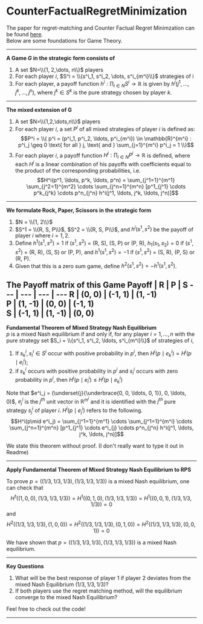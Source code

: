 # CounterFactualRegretMinimization

The paper for regret-matching and Counter Factual Regret Minimzation can be found <a href="http://modelai.gettysburg.edu/2013/cfr/cfr.pdf">here</a>.
<br>
Below are some foundations for Game Theory.

-----

**A Game $G$ in the strategic form consists of**
1. A set $N=\\{1, 2,\dots, n\\}$ players
2. For each player $i$, $S^i = \\{s^i_1, s^i_2, \dots, s^i_{m^i}\\}$ strategies of i
3. For each player, a payoff function $h^i: \prod_{i \in N} S^i \rightarrow \mathbb{R}$ is given by $h^i(j^1, \ldots, j^k, \ldots, j^n)$, where $j^k \in S^k$ is the pure strategy chosen by player $k$.
-----
**The <b>mixed extension</b> of G**
1. A set $N=\\{1,2,\dots,n\\}$ players
2. For each player $i$, a set $P^i$ of all mixed strategies of player $i$ is defined as: $$P^i = \\{ p^i = (p^i_1, p^i_2, \ldots, p^i_{m^i}) \in \mathbb{R}^{m^i} : p^i_j \geq 0 \text{ for all } j, \text{ and } \sum_{j=1}^{m^i} p^i_j = 1 \\}$$
3. For each player $i$, a payoff function $H^i: \prod_{i \in N} P^i \rightarrow \mathbb{R}$ is defined, where each $H^i$ is a linear combination of his payoffs with coefficients equal to the product of the corresponding probabilities, i.e. $$H^i(p^1, \ldots, p^k, \ldots, p^n) = \sum_{j^1=1}^{m^1} \sum_{j^2=1}^{m^2} \cdots \sum_{j^n=1}^{m^n} [p^1_{j^1} \cdots p^k_{j^k} \cdots p^n_{j^n} h^i(j^1, \ldots, j^k, \ldots, j^n)]$$
-----
**We formulate Rock, Paper, Scissors in the strategic form**
1. $N = \\{1, 2\\}$
2. $S^1 = \\{R, S, P\\}$, $S^2 = \\{R, S, P\\}$, and $h^i(s^1, s^2)$ be the payoff of player $i$ where $i = 1, 2$.
3.  Define $h^1(s^1, s^2) = 1$ if $(s^1, s^2)$ = (R, S), (S, P) or (P, R), $h_1(s_1, s_2) = 0$ if $(s^1, s^2)$ = (R, R), (S, S) or (P, P), and $h^1(s^1, s^2) = -1$ if $(s^1, s^2)$ = (S, R), (P, S) or (R, P).
4.  Given that this is a zero sum game, define $h^2(s^1,s^2) = -h^1(s^1, s^2)$.

**The Payoff matrix of this Game**
Payoff | R | P | S 
--- | --- | --- | --- 
R | (0, 0) | (-1, 1) | (1, -1)  
P | (1, -1) | (0, 0) | (-1, 1)  
S | (-1, 1) | (1, -1) | (0, 0) 
-----
**Fundamental Theorem of Mixed Strategy Nash Equilibrium**
<br>
$p$ is a mixed Nash equilibrium if and only if, for any player $i = 1, \ldots, n$ with the pure strategy set $S_i = \\{s^i_1, s^i_2, \ldots, s^i_{m^i}\\}$ of strategies of $i$,
1. If $s^i_k, s^i_l \in S^i$ occur with positive probability in $p^i$, then $H^i(p\mid e^i_k) = H^i(p\mid e^i_l)$;
2. if $s^i_k$ occurs with positive probability in $p^i$ and $s^i_l$ occurs with zero probability in $p^i$, then $H^i(p\mid e^i_l) \leq H^i(p\mid e^i_k)$

Note that $e^i_j = (\underset{j}{\underbrace{0, 0, \ldots, 0, 1}}, 0, \ldots, 0)$, $e^i_j$ is the $j^{th}$ unit vector in $\mathbb{R}^{m^i}$ and it is identified with the $j^{th}$ pure strategy $s^i_j$ of player $i$. 
$H^i(p\mid e^i_j)$ refers to the following.
$$H^i(p\mid e^i_j) = \sum_{j^1=1}^{m^1} \cdots \sum_{j^1=1}^{m^i} \cdots \sum_{j^n=1}^{m^n} [p^1_{j^1} \cdots e^i_{j} \cdots p^n_{j^n} h^i(j^1, \ldots, j^k, \ldots, j^n)]$$

We state this theorem without proof. (I don't really want to type it out in Readme)

-----
**Apply Fundamental Theorem of Mixed Strategy Nash Equilibrium to RPS**

To prove $p = ((1/3, 1/3, 1/3), (1/3, 1/3, 1/3))$ is a mixed Nash equilibrium, one can check that
$$H^1((1, 0, 0), (1/3, 1/3, 1/3)) = H^1((0, 1, 0), (1/3, 1/3, 1/3)) = H^1((0, 0, 1), (1/3, 1/3, 1/3)) = 0$$ 
and 
$$H^2((1/3, 1/3, 1/3), (1, 0, 0)) = H^2((1/3, 1/3, 1/3), (0, 1, 0)) = H^2((1/3, 1/3, 1/3), (0, 0, 1)) = 0$$ 

We have shown that $p = ((1/3, 1/3, 1/3), (1/3, 1/3, 1/3))$ is a mixed Nash equilibrium.

-----
**Key Questions**
1. What will be the best response of player 1 if player 2 deviates from the mixed Nash Equilibrium $(1/3, 1/3, 1/3)$?
2. If both players use the regret matching method, will the equilibrium converge to the mixed Nash Equilibrium?

Feel free to check out the code!

-----
